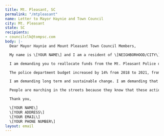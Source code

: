 ```yaml
---
title: Mt. Pleasant, SC
permalink: "/mtpleasant"
name: Letter to Mayor Haynie and Town Council
city: Mt. Pleasant
state: SC
recipients:
- councilclk@tompsc.com
body: |-
  Dear Mayor Haynie and Mount Pleasant Town Council Members,

  My name is \[YOUR NAME\] and I am a resident of \[NEIGHBORHOOD/CITY\].

  I am demanding you to reallocate funds from the Mt. Pleasant Police department and invest them into social services that would directly improve the well-being of Mt. Pleasant citizens.

  The police department budget increased by 14% from 2018 to 2021, from $15,188,275 to $17,253,001. That money could be better spent on supporting affordable housing, educational opportunities, healthcare, and community outreach programs that are more successful at promoting safe and stable communities than law enforcement. I demand more aggressive financial support be directed to those areas.

  I am demanding long term and sustainable change. I am demanding that the town of Mt. Pleasant’s budget be better spent on quality of life for all. In particular, for those in our Black, Indigenous, and Brown communities, who are more than likely to be directly affected by police brutality and violence. I also urge the Mount Pleasant Town Council to enact legislation that holds police accountable and to overturn policies that allow police to engage in unlawful behavior with impunity.

  People are marching in the streets because they know that these actions will result in a healthier, more just society. I implore you to please listen to the needs of your constituents and take immediate action to address their concerns. Can I count on you to consider an alternative budget that puts a focus on social service programs?

  Thank you,

  \[YOUR NAME\]
  \[YOUR ADDRESS\]
  \[YOUR EMAIL\]
  \[YOUR PHONE NUMBER\]
layout: email
---
```


